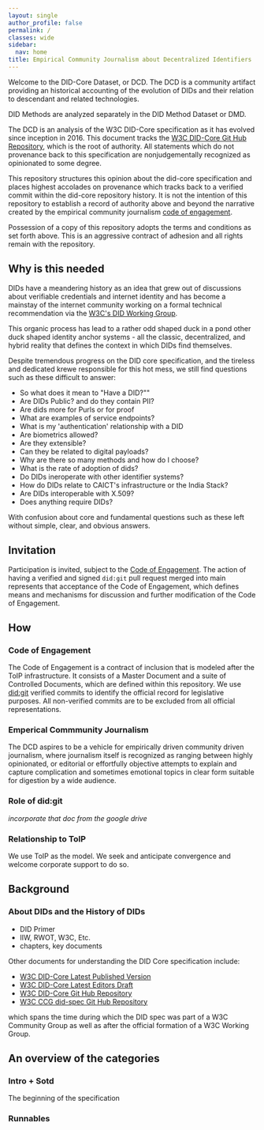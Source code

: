 ```yaml
---
layout: single
author_profile: false
permalink: /
classes: wide
sidebar:
  nav: home
title: Empirical Community Journalism about Decentralized Identifiers
---
```


Welcome to the DID-Core Dataset, or DCD.  The DCD is a community artifact
providing an historical accounting of the evolution of DIDs
and their relation to descendant and related technologies.

DID Methods are analyzed separately in the DID Method Dataset or DMD.

The DCD is an analysis of the W3C DID-Core specification as it has evolved
since inception in 2016.  This document tracks the
[W3C DID-Core Git Hub Repository](https://github.com/w3c/did-core),
which is the root of authority.  All statements which do not provenance back to
this specification are nonjudgementally recognized as opinionated to some
degree.

This repository structures this opinion about the did-core specification
and places highest accolades on provenance which tracks back to a verified
commit within the did-core repository history.  It is not the intention of this
repository to establish a record of authority above and beyond the
narrative created by the empirical community journalism
[code of engagement](#code-of-engagement).

Possession of a copy of this repository adopts the terms and conditions
as set forth above.  This is an aggressive contract of adhesion and all
rights remain with the repository.


## Why is this needed

DIDs have a meandering history as an idea that grew out of discussions about
verifiable credentials and internet identity and has become a mainstay of
the internet community working on a formal technical recommendation via the
[W3C's DID Working Group]().

This organic process has lead to a rather odd shaped duck in a pond other
duck shaped identity anchor systems - all the classic, decentralized, and
hybrid reality that defines the context in which DIDs find themselves.

Despite tremendous progress on the DID core specification, and the tireless
and dedicated krewe responsible for this hot mess, we still find questions
such as these difficult to answer:

* So what does it mean to "Have a DID?""
* Are DIDs Public?  and do they contain PII?
* Are dids more for Purls or for proof
* What are examples of service endpoints?
* What is my 'authentication' relationship with a DID
* Are biometrics allowed?
* Are they extensible?
* Can they be related to digital payloads?
* Why are there so many methods and how do I choose?
* What is the rate of adoption of dids?
* Do DIDs ineroperate with other identifier systems?
* How do DIDs relate to CAICT's infrastructure or the India Stack?
* Are DIDs interoperable with X.509?
* Does anything require DIDs?

With confusion about core and fundamental questions such as these left without
simple, clear, and obvious answers.

## Invitation

Participation is invited, subject to the
[Code of Engagement](#code-of-engagement).  The action of having a verified
and signed `did:git` pull request merged into main represents that acceptance
of the Code of Engagement, which defines means and mechanisms for discussion
and further modification of the Code of Engagement.

## How

### Code of Engagement

The Code of Engagement is a contract of inclusion that is modeled after the
ToIP infrastructure.  It consists of a Master Document and a suite of
Controlled Documents, which are defined within this repository.  We
use [did:git](#role-of-did:git) verified commits to identify the official
record for legislative purposes.  All non-verified commits are to be excluded
from all official representations.

### Emperical Commmunity Journalism

The DCD aspires to be a vehicle for empirically driven community driven
journalism, where journalism itself is recognized as ranging between
highly opinionated, or editorial or effortfully objective attempts to
explain and capture complication and sometimes emotional topics in clear
form suitable for digestion by a wide audience.

### Role of did:git

*incorporate that doc from the google drive*

### Relationship to ToIP

We use ToIP as the model.
We seek and anticipate convergence and welcome corporate support to do so.


## Background

### About DIDs and the History of DIDs

* DID Primer
* IIW, RWOT, W3C, Etc.
* chapters, key documents

Other documents for understanding the DID Core specification include:

* [W3C DID-Core Latest Published Version](https://www.w3.org/TR/did-core/)
* [W3C DID-Core Latest Editors Draft](https://w3c.github.io/did-core/)
* [W3C DID-Core Git Hub Repository](https://github.com/w3c/did-core)
* [W3C CCG did-spec Git Hub Repository](https://github.com/w3c-ccg/did-spec)

which spans the time during which the DID spec was part of a W3C Community Group
as well as after the official formation of a W3C Working Group.

## An overview of the categories

### Intro + Sotd

The beginning of the specification

### Runnables
